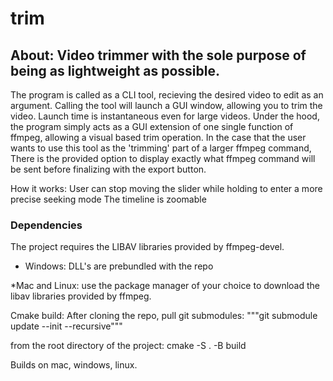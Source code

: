 # trim
## About: Video trimmer with the sole purpose of being as lightweight as possible. 

The program is called as a CLI tool, recieving the desired video to edit as an argument.
Calling the tool will launch a GUI window, allowing you to trim the video.
Launch time is instantaneous even for large videos.
Under the hood, the program simply acts as a GUI extension of one single function of ffmpeg, allowing a visual based trim operation.
In the case that the user wants to use this tool as the 'trimming' part of a larger ffmpeg command, There is the provided option to display exactly what ffmpeg command will be sent before finalizing with the export button.



How it works:
  User can stop moving the slider while holding to enter a more precise seeking mode
  The timeline is zoomable
  


### Dependencies
The project requires the LIBAV libraries provided by ffmpeg-devel.
* Windows: DLL's are prebundled with the repo


*Mac and Linux: 
use the package manager of your choice to download the libav libraries provided by ffmpeg.
  


Cmake build:
  After cloning the repo, pull git submodules:
  """git submodule update --init --recursive"""

from the root directory of the project:
    cmake -S . -B build
    

Builds on mac, windows, linux.
  
